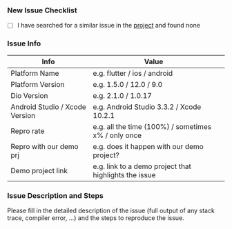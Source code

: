 ### New Issue Checklist

- [ ] I have searched for a similar issue in the [project](https://github.com/dart-tools/dio_http/issues) and found none

### Issue Info

| Info                           | Value                                                 |      |
| ------------------------------ | ----------------------------------------------------- | ---- |
| Platform Name                  | e.g. flutter / ios / android                          |      |
| Platform Version               | e.g.  1.5.0 / 12.0 / 9.0                              |      |
| Dio Version                    | e.g.  2.1.0 / 1.0.17                                  |      |
| Android Studio / Xcode Version | e.g. Android Studio 3.3.2 / Xcode 10.2.1              |      |
| Repro rate                     | e.g. all the time (100%) / sometimes x% / only once   |      |
| Repro with our demo prj        | e.g. does it happen with our demo project?            |      |
| Demo project link              | e.g. link to a demo project that highlights the issue |      |

### Issue Description and Steps

Please fill in the detailed description of the issue (full output of any stack trace, compiler error, ...) and the steps to reproduce the issue.

